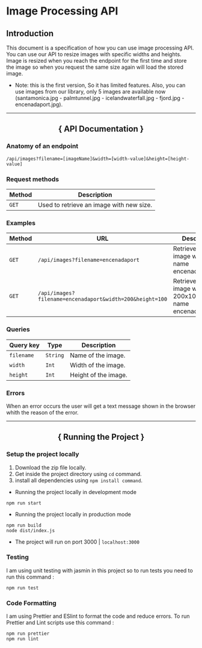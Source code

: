 # Image Processing API

## Introduction
This document is a specification of how you can use image processing API. You can use our API to resize images with specific widths and heights. Image is resized when you reach the endpoint for the first time and store the image so when you request the same size again will load the stored image.
* Note: this is the first version, So it has limited features.
        Also, you can use images from our library, only 5 images are available now (santamonica.jpg - palmtunnel.jpg - icelandwaterfall.jpg - fjord.jpg - encenadaport.jpg).
________________________________________________________________________________________________________________________________
<h2 align="center">{ API Documentation }</h2> 

### Anatomy of an endpoint
```
/api/images?filename=[imageName]&width=[width-value]&height=[height-value]
```
### Request methods
| Method   | Description                              |
| -------- | ---------------------------------------- |
| `GET`    | Used to retrieve an image with new size. |

### Examples

| Method   | URL                                                       | Description                                                             |
| -------- | ----------------------------------------------------------| ------------------------------------------------                        |
| `GET`    | `/api/images?filename=encenadaport`                       | Retrieve the origin image which name encenadaport.jpg.                  |
| `GET`    | `/api/images?filename=encenadaport&width=200&height=100`  | Retrieve resized image with size 200x100 which name encenadaport.jpg.   |

### Queries
| Query key  | Type     | Description           |
| ---------- | -------- | ----------------------|
| `filename` | `String` | Name of the image.    |
| `width`    | `Int`    | Width of the image.   |
| `height`   | `Int`    | Height of the image.  |

### Errors
When an error occurs the user will get a text message shown in the browser whith the reason of the error.

__________________________________________________________________________________________________________________________________
<h2 align="center">{ Running the Project }</h2> 

### Setup the project locally 
1. Download the zip file locally.
2. Get inside the project directory using `cd` command.
3. install all dependencies using `npm install command`.
* Running the project locally in development mode
```
npm run start
```
* Running the project locally in production mode
```
npm run build
node dist/index.js
```
* The project will run on port 3000 | `localhost:3000`

### Testing
I am using unit testing with jasmin in this project so to run tests you need to run this command :
```
npm run test
```
### Code Formatting 
I am using Prettier and ESlint to format the code and reduce errors. To run Prettier and Lint scripts use this command :
```
npm run prettier
npm run lint
```
